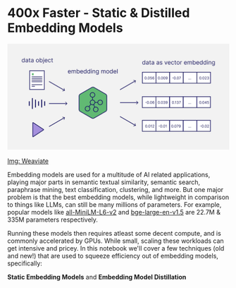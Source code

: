 # 400x Faster - Static & Distilled Embedding Models

<img src="./media/embedding_model.png" width=600>

[Img: Weaviate](https://weaviate.io/blog/how-to-choose-an-embedding-model)

Embedding models are used for a multitude of AI related applications, playing major parts in semantic textual similarity, semantic search, paraphrase mining, text classification, clustering, and more. But one major problem is that the best embedding models, while lightweight in comparison to things like LLMs, can still be many millions of parameters. For example, popular models like [all-MiniLM-L6-v2](https://huggingface.co/sentence-transformers/all-MiniLM-L6-v2) and [bge-large-en-v1.5](https://huggingface.co/BAAI/bge-large-en-v1.5) are 22.7M & 335M parameters respectively.

Running these models then requires atleast some decent compute, and is commonly accelerated by GPUs. While small, scaling these workloads can get intensive and pricey. In this notebook we'll cover a few techniques (old and new!) that are used to squeeze efficiency out of embedding models, specifically:

**Static Embedding Models** and **Embedding Model Distillation**
